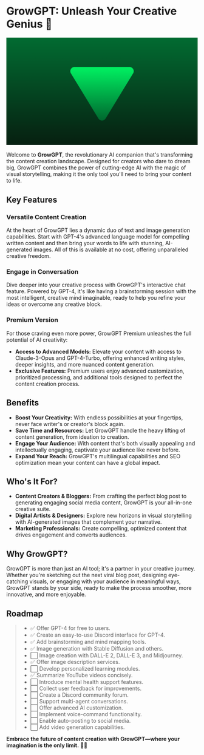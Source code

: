 # GrowGPT: Unleash Your Creative Genius 🚀

![GrowGPT Banner](./growgpt-banner.png "GrowGPT")

Welcome to **GrowGPT**, the revolutionary AI companion that's transforming the content creation landscape. Designed for creators who dare to dream big, GrowGPT combines the power of cutting-edge AI with the magic of visual storytelling, making it the only tool you'll need to bring your content to life. 

## **Key Features**

### **Versatile Content Creation**
At the heart of GrowGPT lies a dynamic duo of text and image generation capabilities. Start with GPT-4's advanced language model for compelling written content and then bring your words to life with stunning, AI-generated images. All of this is available at no cost, offering unparalleled creative freedom.

### **Engage in Conversation**
Dive deeper into your creative process with GrowGPT's interactive chat feature. Powered by GPT-4, it's like having a brainstorming session with the most intelligent, creative mind imaginable, ready to help you refine your ideas or overcome any creative block.

### **Premium Version**
For those craving even more power, GrowGPT Premium unleashes the full potential of AI creativity:
- **Access to Advanced Models:** Elevate your content with access to Claude-3-Opus and GPT-4-Turbo, offering enhanced writing styles, deeper insights, and more nuanced content generation.
- **Exclusive Features:** Premium users enjoy advanced customization, prioritized processing, and additional tools designed to perfect the content creation process.

## **Benefits**

- **Boost Your Creativity:** With endless possibilities at your fingertips, never face writer's or creator's block again.
- **Save Time and Resources:** Let GrowGPT handle the heavy lifting of content generation, from ideation to creation.
- **Engage Your Audience:** With content that's both visually appealing and intellectually engaging, captivate your audience like never before.
- **Expand Your Reach:** GrowGPT's multilingual capabilities and SEO optimization mean your content can have a global impact.

## **Who's It For?**

- **Content Creators & Bloggers:** From crafting the perfect blog post to generating engaging social media content, GrowGPT is your all-in-one creative suite.
- **Digital Artists & Designers:** Explore new horizons in visual storytelling with AI-generated images that complement your narrative.
- **Marketing Professionals:** Create compelling, optimized content that drives engagement and converts audiences.

## **Why GrowGPT?**

GrowGPT is more than just an AI tool; it's a partner in your creative journey. Whether you're sketching out the next viral blog post, designing eye-catching visuals, or engaging with your audience in meaningful ways, GrowGPT stands by your side, ready to make the process smoother, more innovative, and more enjoyable.

## **Roadmap**
> - ✅ Offer GPT-4 for free to users.
> - ✅ Create an easy-to-use Discord interface for GPT-4.
> - ✅ Add brainstorming and mind mapping tools.
> - ✅ Image generation with Stable Diffusion and others.
> - ⬜ Image creation with DALL-E 2, DALL-E 3, and Midjourney.
> - ✅ Offer image description services.
> - ⬜ Develop personalized learning modules.
> - ✅ Summarize YouTube videos concisely.
> - ⬜ Introduce mental health support features.
> - ⬜ Collect user feedback for improvements.
> - ⬜ Create a Discord community forum.
> - ⬜ Support multi-agent conversations.
> - ⬜ Offer advanced AI customization.
> - ⬜ Implement voice-command functionality.
> - ⬜ Enable auto-posting to social media.
> - ⬜ Add video generation capabilities.

**Embrace the future of content creation with GrowGPT—where your imagination is the only limit.** 🌌✨
